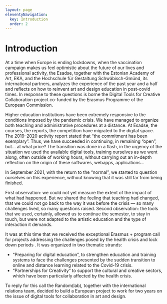 ```yaml
---
layout: page
eleventyNavigation:
  key: Introduction
  order: 2
---
```


# Introduction

At a time when Europe is ending lockdowns, when the vaccination campaign makes us feel optimistic about the future of our lives and professional activity, the Esadse, together with the Estonian Academy of Art, EKA, and the Hochschule für Gestaltung Schwäbisch-Gmünd, its international partners, analyzes the experience of the past year and a half and reflects on how to reinvent art and design education in post-covid times. In response to these questions is borne the Digital Tools for Creative Collaboration project co-funded by the Erasmus Programme of the European Commission.

Higher education institutions have been extremely responsive to the conditions imposed by the pandemic crisis. We have managed to organize both teaching and administrative procedures at a distance.  At Esadse, the courses, the reports, the competition have migrated to the digital space. The 2019–2020 activity report stated that “the commitment has been exemplary”. Thus, we have succeeded in continuing, in remaining “open”, but... at what price?  The transition was done in a flash, in the urgency of the situation we used the available digital tools, training ourselves as we went along, often outside of working hours, without carrying out an in-depth reflection on the origin of these softwares, webapps, applications... 

In September 2021, with the return to the “normal”, we started to question ourselves on this experience, without knowing that it was still far from being finished. 

First observation: we could not yet measure the extent of the impact of what had happened. But we shared the feeling that teaching had changed, that we could not go back to the way it was before the crisis — so many challenges lived, so many questions raised. Second observation: the tools that we used, certainly, allowed us to continue the semester, to stay in touch, but were not adapted to the artistic education and the type of interaction it demands. 

It was at this time that we received the exceptional Erasmus + program call for projects addressing the challenges posed by the health crisis and lock down periods . It was organized in two thematic strands:
* “Preparing for digital education”, to strengthen education and training systems to face the challenges presented by the sudden transition to online and distance learning related to the Covid-19 crisis.
* “Partnerships for Creativity” to support the cultural and creative sectors, which have been particularly affected by the health crisis. 

To reply for this call the Random(lab), together with the international relations team, decided to build a European project to work for two years on the issue of digital tools for collaboration in art and design.